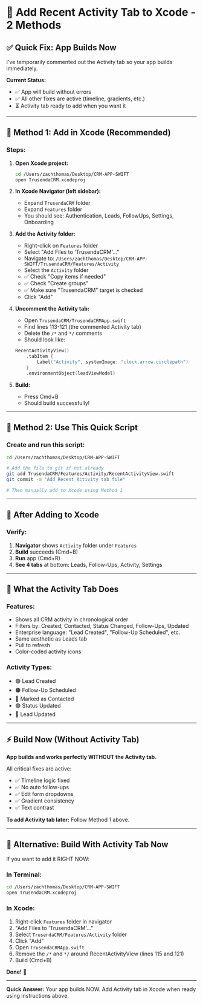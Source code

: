 # 📝 Add Recent Activity Tab to Xcode - 2 Methods

## ✅ Quick Fix: App Builds Now

I've temporarily commented out the Activity tab so your app builds immediately.

**Current Status:**
- ✅ App will build without errors
- ✅ All other fixes are active (timeline, gradients, etc.)
- ⏳ Activity tab ready to add when you want it

---

## 🎯 Method 1: Add in Xcode (Recommended)

### Steps:
1. **Open Xcode project:**
   ```bash
   cd /Users/zachthomas/Desktop/CRM-APP-SWIFT
   open TrusendaCRM.xcodeproj
   ```

2. **In Xcode Navigator (left sidebar):**
   - Expand `TrusendaCRM` folder
   - Expand `Features` folder
   - You should see: Authentication, Leads, FollowUps, Settings, Onboarding

3. **Add the Activity folder:**
   - Right-click on `Features` folder
   - Select "Add Files to 'TrusendaCRM'..."
   - Navigate to: `/Users/zachthomas/Desktop/CRM-APP-SWIFT/TrusendaCRM/Features/Activity`
   - Select the `Activity` folder
   - ✅ Check "Copy items if needed"
   - ✅ Check "Create groups"
   - ✅ Make sure "TrusendaCRM" target is checked
   - Click "Add"

4. **Uncomment the Activity tab:**
   - Open `TrusendaCRM/TrusendaCRMApp.swift`
   - Find lines 113-121 (the commented Activity tab)
   - Delete the `/*` and `*/` comments
   - Should look like:
   ```swift
   RecentActivityView()
       .tabItem {
           Label("Activity", systemImage: "clock.arrow.circlepath")
       }
       .environmentObject(leadViewModel)
   ```

5. **Build:**
   - Press Cmd+B
   - Should build successfully!

---

## 🎯 Method 2: Use This Quick Script

### Create and run this script:
```bash
cd /Users/zachthomas/Desktop/CRM-APP-SWIFT

# Add the file to git if not already
git add TrusendaCRM/Features/Activity/RecentActivityView.swift
git commit -m "Add Recent Activity tab file"

# Then manually add to Xcode using Method 1
```

---

## 🧪 After Adding to Xcode

### Verify:
1. **Navigator** shows `Activity` folder under `Features`
2. **Build** succeeds (Cmd+B)
3. **Run** app (Cmd+R)
4. **See 4 tabs** at bottom: Leads, Follow-Ups, Activity, Settings

---

## 📱 What the Activity Tab Does

### Features:
- Shows all CRM activity in chronological order
- Filters by: Created, Contacted, Status Changed, Follow-Ups, Updated
- Enterprise language: "Lead Created", "Follow-Up Scheduled", etc.
- Same aesthetic as Leads tab
- Pull to refresh
- Color-coded activity icons

### Activity Types:
- 🟢 Lead Created
- 🟠 Follow-Up Scheduled
- 🔵 Marked as Contacted
- 🟣 Status Updated
- 🔵 Lead Updated

---

## ⚡ Build Now (Without Activity Tab)

**App builds and works perfectly WITHOUT the Activity tab.**

All critical fixes are active:
- ✅ Timeline logic fixed
- ✅ No auto follow-ups
- ✅ Edit form dropdowns
- ✅ Gradient consistency
- ✅ Text contrast

**To add Activity tab later:** Follow Method 1 above.

---

## 📝 Alternative: Build With Activity Tab Now

If you want to add it RIGHT NOW:

### In Terminal:
```bash
cd /Users/zachthomas/Desktop/CRM-APP-SWIFT
open TrusendaCRM.xcodeproj
```

### In Xcode:
1. Right-click `Features` folder in navigator
2. "Add Files to 'TrusendaCRM'..."
3. Select `TrusendaCRM/Features/Activity` folder
4. Click "Add"
5. Open `TrusendaCRMApp.swift`
6. Remove the `/*` and `*/` around RecentActivityView (lines 115 and 121)
7. Build (Cmd+B)

**Done!** 🎉

---

**Quick Answer:** Your app builds NOW. Add Activity tab in Xcode when ready using instructions above.


